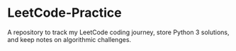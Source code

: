 # LeetCode-Practice
A repository to track my LeetCode coding journey, store Python 3 solutions, and keep notes on algorithmic challenges.
